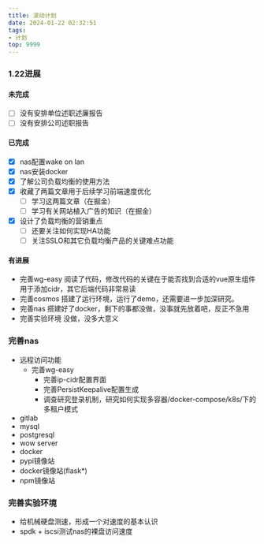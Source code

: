 ```yaml
---
title: 滚动计划
date: 2024-01-22 02:32:51
tags:
- 计划
top: 9999
---
```



### 1.22进展
#### 未完成
- [ ] 没有安排单位述职述廉报告
- [ ] 没有安排公司述职报告
#### 已完成
- [x] nas配置wake on lan
- [x] nas安装docker
- [x] 了解公司负载均衡的使用方法
- [x] 收藏了两篇文章用于后续学习前端速度优化
	- [ ] 学习这两篇文章（在掘金）
	- [ ] 学习有关网站植入广告的知识（在掘金）
- [x] 设计了负载均衡的营销重点
	- [ ] 还要关注如何实现HA功能
	- [ ] 关注SSLO和其它负载均衡产品的关键难点功能
#### 有进展
- 完善wg-easy
	阅读了代码，修改代码的关键在于能否找到合适的vue原生组件用于添加cidr，其它后端代码非常易读
- 完善cosmos
	搭建了运行环境，运行了demo，还需要进一步加深研究。
- 完善nas
	搭建好了docker，剩下的事都没做，没事就先放着吧，反正不急用
- 完善实验环境
	没做，没多大意义


### 完善nas

- 远程访问功能
  - 完善wg-easy
    - 完善ip-cidr配置界面
    - 完善PersistKeepalive配置生成
    - 调查研究登录机制，研究如何实现多容器/docker-compose/k8s/下的多租户模式
- gitlab
- mysql
- postgresql
- wow server
- docker
- pypi镜像站
- docker镜像站(flask*)
- npm镜像站
### 完善实验环境
- 给机械硬盘测速，形成一个对速度的基本认识
- spdk + iscsi测试nas的裸盘访问速度